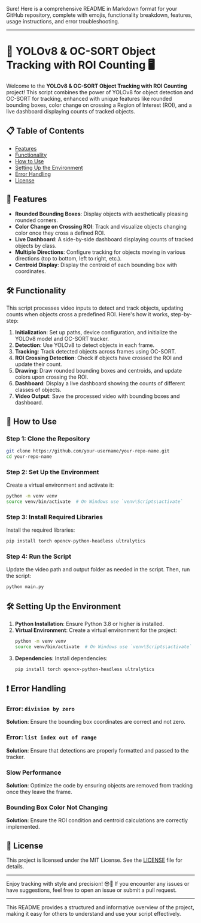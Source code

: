 Sure! Here is a comprehensive README in Markdown format for your GitHub repository, complete with emojis, functionality breakdown, features, usage instructions, and error troubleshooting.

---

# 🚀 YOLOv8 & OC-SORT Object Tracking with ROI Counting 🖥️

Welcome to the **YOLOv8 & OC-SORT Object Tracking with ROI Counting** project! This script combines the power of YOLOv8 for object detection and OC-SORT for tracking, enhanced with unique features like rounded bounding boxes, color change on crossing a Region of Interest (ROI), and a live dashboard displaying counts of tracked objects. 

## 📋 Table of Contents
- [Features](#features)
- [Functionality](#functionality)
- [How to Use](#how-to-use)
- [Setting Up the Environment](#setting-up-the-environment)
- [Error Handling](#error-handling)
- [License](#license)

## 🌟 Features
- **Rounded Bounding Boxes**: Display objects with aesthetically pleasing rounded corners.
- **Color Change on Crossing ROI**: Track and visualize objects changing color once they cross a defined ROI.
- **Live Dashboard**: A side-by-side dashboard displaying counts of tracked objects by class.
- **Multiple Directions**: Configure tracking for objects moving in various directions (top to bottom, left to right, etc.).
- **Centroid Display**: Display the centroid of each bounding box with coordinates.

## 🛠️ Functionality
This script processes video inputs to detect and track objects, updating counts when objects cross a predefined ROI. Here's how it works, step-by-step:

1. **Initialization**: Set up paths, device configuration, and initialize the YOLOv8 model and OC-SORT tracker.
2. **Detection**: Use YOLOv8 to detect objects in each frame.
3. **Tracking**: Track detected objects across frames using OC-SORT.
4. **ROI Crossing Detection**: Check if objects have crossed the ROI and update their count.
5. **Drawing**: Draw rounded bounding boxes and centroids, and update colors upon crossing the ROI.
6. **Dashboard**: Display a live dashboard showing the counts of different classes of objects.
7. **Video Output**: Save the processed video with bounding boxes and dashboard.

## 📝 How to Use

### Step 1: Clone the Repository
```bash
git clone https://github.com/your-username/your-repo-name.git
cd your-repo-name
```

### Step 2: Set Up the Environment
Create a virtual environment and activate it:
```bash
python -m venv venv
source venv/bin/activate  # On Windows use `venv\Scripts\activate`
```

### Step 3: Install Required Libraries
Install the required libraries:
```bash
pip install torch opencv-python-headless ultralytics
```

### Step 4: Run the Script
Update the video path and output folder as needed in the script. Then, run the script:
```bash
python main.py
```

## 🛠️ Setting Up the Environment

1. **Python Installation**: Ensure Python 3.8 or higher is installed.
2. **Virtual Environment**: Create a virtual environment for the project:
    ```bash
    python -m venv venv
    source venv/bin/activate  # On Windows use `venv\Scripts\activate`
    ```
3. **Dependencies**: Install dependencies:
    ```bash
    pip install torch opencv-python-headless ultralytics
    ```

## ❗ Error Handling

### Error: `division by zero`
**Solution**: Ensure the bounding box coordinates are correct and not zero.

### Error: `list index out of range`
**Solution**: Ensure that detections are properly formatted and passed to the tracker.

### Slow Performance
**Solution**: Optimize the code by ensuring objects are removed from tracking once they leave the frame.

### Bounding Box Color Not Changing
**Solution**: Ensure the ROI condition and centroid calculations are correctly implemented.

## 📄 License
This project is licensed under the MIT License. See the [LICENSE](LICENSE) file for details.

---

Enjoy tracking with style and precision! 😎🚀 If you encounter any issues or have suggestions, feel free to open an issue or submit a pull request.

---

This README provides a structured and informative overview of the project, making it easy for others to understand and use your script effectively.